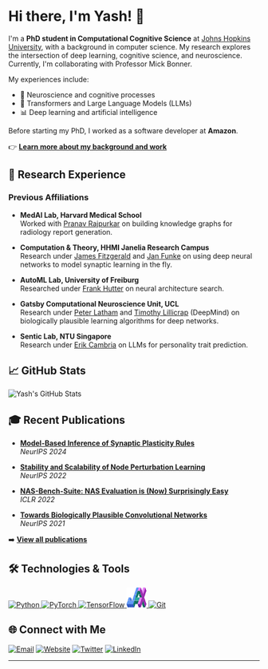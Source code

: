 # Hi there, I'm Yash! 👋

I'm a **PhD student in Computational Cognitive Science** at [Johns Hopkins University](https://www.jhu.edu/), with a background in computer science. My research explores the intersection of deep learning, cognitive science, and neuroscience. Currently, I'm collaborating with Professor Mick Bonner.

My experiences include:

- 🧠 Neuroscience and cognitive processes
- 🤖 Transformers and Large Language Models (LLMs)
- 📊 Deep learning and artificial intelligence

Before starting my PhD, I worked as a software developer at **Amazon**.

👉 **[Learn more about my background and work](https://yashsmehta.github.io)**

## 🔬 Research Experience

### Previous Affiliations

- **MedAI Lab, Harvard Medical School**  
  Worked with [Pranav Rajpurkar](https://www.rajpurkarlab.hms.harvard.edu/) on building knowledge graphs for radiology report generation.

- **Computation & Theory, HHMI Janelia Research Campus**  
  Research under [James Fitzgerald](https://www.janelia.org/lab/fitzgerald-lab) and [Jan Funke](https://www.janelia.org/lab/funke-lab) on using deep neural networks to model synaptic learning in the fly.

- **AutoML Lab, University of Freiburg**  
  Researched under [Frank Hutter](https://www.automl.org/team/) on neural architecture search.

- **Gatsby Computational Neuroscience Unit, UCL**  
  Research under [Peter Latham](http://www.gatsby.ucl.ac.uk/~pel/) and [Timothy Lillicrap](https://www.deepmind.com/people/timothy-lillicrap) (DeepMind) on biologically plausible learning algorithms for deep networks.

- **Sentic Lab, NTU Singapore**  
  Research under [Erik Cambria](http://sentic.net/team/) on LLMs for personality trait prediction.

## 📈 GitHub Stats

![Yash's GitHub Stats](https://github-readme-stats.vercel.app/api?username=yashsmehta&hide=issues&count_private=true&show_icons=true&theme=onedark)

## 🎓 Recent Publications

- **[Model-Based Inference of Synaptic Plasticity Rules](https://yashsmehta.com/plasticity-paper-website/)**  
  *NeurIPS 2024*


- **[Stability and Scalability of Node Perturbation Learning](https://openreview.net/forum?id=X0CKM7QV5k)**  
  *NeurIPS 2022*

- **[NAS-Bench-Suite: NAS Evaluation is (Now) Surprisingly Easy](https://openreview.net/forum?id=0DLwqQLmqV)**  
  *ICLR 2022*

- **[Towards Biologically Plausible Convolutional Networks](https://arxiv.org/pdf/2106.13031.pdf)**  
  *NeurIPS 2021*

➡️ **[View all publications][gscholar]**

## 🛠️ Technologies & Tools

<p align="left">
  <a href="https://www.python.org/" target="_blank"> <img src="https://www.vectorlogo.zone/logos/python/python-icon.svg" alt="Python" width="40" height="40"/> </a>
  <a href="https://pytorch.org/" target="_blank"> <img src="https://www.vectorlogo.zone/logos/pytorch/pytorch-icon.svg" alt="PyTorch" width="40" height="40"/> </a>
  <a href="https://www.tensorflow.org/" target="_blank"> <img src="https://www.vectorlogo.zone/logos/tensorflow/tensorflow-icon.svg" alt="TensorFlow" width="40" height="40"/> </a>
  <a href="https://jax.readthedocs.io/en/latest/" target="_blank"> <img src="https://raw.githubusercontent.com/google/jax/main/images/jax_logo_250px.png" alt="JAX" width="40" height="40"/> </a>
  <a href="https://git-scm.com/" target="_blank"> <img src="https://www.vectorlogo.zone/logos/git-scm/git-scm-icon.svg" alt="Git" width="40" height="40"/> </a>
</p>

## 🌐 Connect with Me

[![Email](https://img.shields.io/badge/Email-D14836?style=for-the-badge&logo=gmail&logoColor=white)](mailto:yashsmehta95@gmail.com)
[![Website](https://img.shields.io/badge/Website-4285F4?style=for-the-badge&logo=google-chrome&logoColor=white)](https://yashsmehta.github.io/)
[![Twitter](https://img.shields.io/badge/Twitter-1DA1F2?style=for-the-badge&logo=twitter&logoColor=white)](https://twitter.com/y_mehtu)
[![LinkedIn](https://img.shields.io/badge/LinkedIn-0077B5?style=for-the-badge&logo=linkedin&logoColor=white)](https://www.linkedin.com/in/yashsmehta/)

---

[website]: https://yashsmehta.github.io/
[gscholar]: https://scholar.google.com/citations?user=zFqBbIkAAAAJ&hl=en&sortby=pubdate

